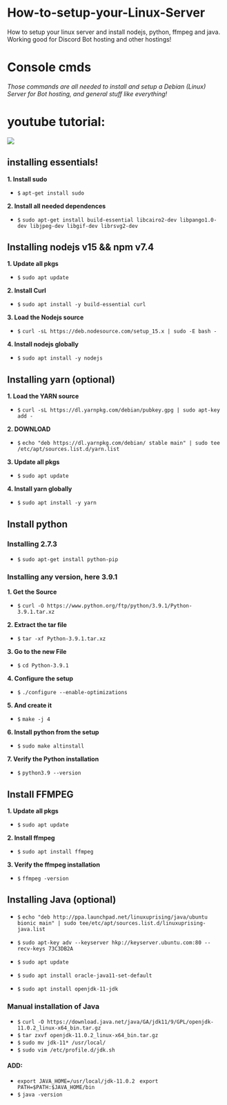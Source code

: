 # How-to-setup-your-Linux-Server
How to setup your linux server and install nodejs, python, ffmpeg and java. Working good for Discord Bot hosting and other hostings!

# Console cmds
*Those commands are all needed to install and setup a Debian (Linux) Server for Bot hosting, and general stuff like everything!*

# youtube tutorial:

[![](http://img.youtube.com/vi/mj0nKw3GQlc/0.jpg)](http://www.youtube.com/watch?v=mj0nKw3GQlc "Linux Tutorial")

## installing essentials!
**1. Install sudo**
- `$` ```apt-get install sudo```

**2. Install all needed dependences**
- `$` ```sudo apt-get install build-essential libcairo2-dev libpango1.0-dev libjpeg-dev libgif-dev librsvg2-dev```

## Installing nodejs v15 && npm v7.4
**1. Update all pkgs**
- `$` ```sudo apt update```

**2. Install Curl**
- `$` ```sudo apt install -y build-essential curl```

**3. Load the Nodejs source**
- `$` ```curl -sL https://deb.nodesource.com/setup_15.x | sudo -E bash -```

**4. Install nodejs globally**
- `$` ```sudo apt install -y nodejs```

## Installing yarn (optional)

**1. Load the YARN source**
- `$` ```curl -sL https://dl.yarnpkg.com/debian/pubkey.gpg | sudo apt-key add -```

**2. DOWNLOAD**
- `$` ```echo "deb https://dl.yarnpkg.com/debian/ stable main" | sudo tee /etc/apt/sources.list.d/yarn.list```

**3. Update all pkgs**
- `$` ```sudo apt update```

**4. Install yarn globally**
- `$` ```sudo apt install -y yarn```


## Install python

### Installing 2.7.3

- `$` ```sudo apt-get install python-pip```

### Installing any version, here 3.9.1
**1. Get the Source**
- `$` ```curl -O https://www.python.org/ftp/python/3.9.1/Python-3.9.1.tar.xz```

**2. Extract the tar file**
- `$` ```tar -xf Python-3.9.1.tar.xz```

**3. Go to the new File**
- `$` ```cd Python-3.9.1```

**4. Configure the setup**
- `$` ```./configure --enable-optimizations```

**5. And create it**
- `$` ```make -j 4```

**6. Install python from the setup**
- `$` ```sudo make altinstall```

**7. Verify the Python installation**
- `$` ```python3.9 --version```

## Install FFMPEG

**1. Update all pkgs**
- `$` ```sudo apt update ```

**2. Install ffmpeg**
- `$` ```sudo apt install ffmpeg ```

**3. Verify the ffmpeg installation**
- `$` ```ffmpeg -version ```

## Installing Java (optional)
- `$` ```echo "deb http://ppa.launchpad.net/linuxuprising/java/ubuntu bionic main" | sudo tee/etc/apt/sources.list.d/linuxuprising-java.list```

- `$` ```sudo apt-key adv --keyserver hkp://keyserver.ubuntu.com:80 --recv-keys 73C3DB2A```
- `$` ```sudo apt update```
- `$` ```sudo apt install oracle-java11-set-default```
- `$` ```sudo apt install openjdk-11-jdk```

### Manual installation of Java
- `$` ```curl -O https://download.java.net/java/GA/jdk11/9/GPL/openjdk-11.0.2_linux-x64_bin.tar.gz```
- `$` ```tar zxvf openjdk-11.0.2_linux-x64_bin.tar.gz```
- `$` ```sudo mv jdk-11* /usr/local/```
- `$` ```sudo vim /etc/profile.d/jdk.sh```
#### ADD:
- ```export JAVA_HOME=/usr/local/jdk-11.0.2 ```
   ```export PATH=$PATH:$JAVA_HOME/bin```
- `$` ```java -version```

